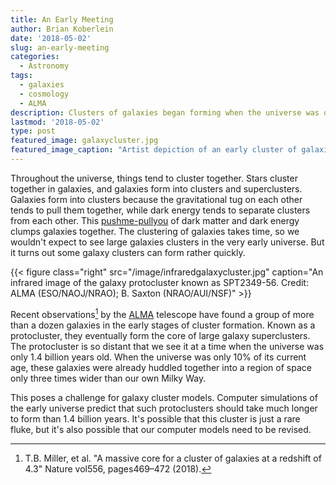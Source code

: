 ```yaml
---
title: An Early Meeting
author: Brian Koberlein
date: '2018-05-02'
slug: an-early-meeting
categories:
  - Astronomy
tags:
  - galaxies
  - cosmology
  - ALMA
description: Clusters of galaxies began forming when the universe was quite young
lastmod: '2018-05-02'
type: post
featured_image: galaxycluster.jpg
featured_image_caption: "Artist depiction of an early cluster of galaxies. Credit: NRAO/AUI/NSF; S. Dagnello"
---
```


Throughout the universe, things tend to cluster together. Stars cluster together in galaxies, and galaxies form into clusters and superclusters. Galaxies form into clusters because the gravitational tug on each other tends to pull them together, while dark energy tends to separate clusters from each other. This  [pushme-pullyou](https://briankoberlein.com/2014/01/26/push-pull/) of dark matter and dark energy clumps galaxies together. The clustering of galaxies takes time, so we wouldn't expect to see large galaxies clusters in the very early universe. But it turns out some galaxy clusters can form rather quickly.

{{< figure class="right" src="/image/infraredgalaxycluster.jpg" caption="An infrared image of the galaxy protocluster known as SPT2349-56. Credit: ALMA (ESO/NAOJ/NRAO); B. Saxton (NRAO/AUI/NSF)" >}}

Recent observations[^1] by  the [ALMA](https://briankoberlein.com/2015/07/05/place-of-departure/) telescope have found a group of more than a dozen galaxies in the early stages of cluster formation. Known as a protocluster, they eventually form the core of large galaxy superclusters. The protocluster is so distant that we see it at a time when the universe was only 1.4 billion years old. When the universe was only 10% of its current age, these galaxies were already huddled together into a region of space only three times wider than our own Milky Way. 

This poses a challenge for galaxy cluster models. Computer simulations of the early universe predict that such protoclusters should take much longer to form than 1.4 billion years. It's possible that this cluster is just a rare fluke, but it's also possible that our computer models need to be revised.

[^1]: T.B. Miller, et al. "A massive core for a cluster of galaxies at a redshift of 4.3" Nature vol556, pages469–472 (2018).